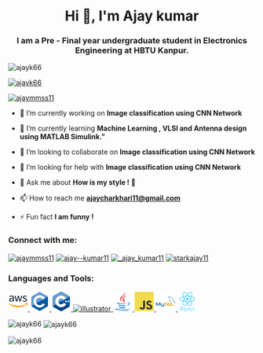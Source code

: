 <h1 align="center">Hi 👋, I'm Ajay kumar</h1>
<h3 align="center">I am a Pre - Final year undergraduate student in Electronics Engineering at HBTU Kanpur.</h3>

<p align="left"> <img src="https://komarev.com/ghpvc/?username=ajayk66&label=Profile%20views&color=0e75b6&style=flat" alt="ajayk66" /> </p>

<p align="left"> <a href="https://github.com/ryo-ma/github-profile-trophy"><img src="https://github-profile-trophy.vercel.app/?username=ajayk66" alt="ajayk66" /></a> </p>

<p align="left"> <a href="https://twitter.com/ajaymmss11" target="blank"><img src="https://img.shields.io/twitter/follow/ajaymmss11?logo=twitter&style=for-the-badge" alt="ajaymmss11" /></a> </p>

- 🔭 I’m currently working on **Image classification using CNN Network**

- 🌱 I’m currently learning **Machine Learning , VLSI and Antenna design using MATLAB Simulink."**

- 👯 I’m looking to collaborate on **Image classification using CNN Network**

- 🤝 I’m looking for help with **Image classification using CNN Network**

- 💬 Ask me about **How is my style ! 🙂**

- 📫 How to reach me **ajaycharkhari11@gmail.com**

- ⚡ Fun fact **I am funny !**

<h3 align="left">Connect with me:</h3>
<p align="left">
<a href="https://twitter.com/ajaymmss11" target="blank"><img align="center" src="https://raw.githubusercontent.com/rahuldkjain/github-profile-readme-generator/master/src/images/icons/Social/twitter.svg" alt="ajaymmss11" height="30" width="40" /></a>
<a href="https://linkedin.com/in/ajay--kumar11" target="blank"><img align="center" src="https://raw.githubusercontent.com/rahuldkjain/github-profile-readme-generator/master/src/images/icons/Social/linked-in-alt.svg" alt="ajay--kumar11" height="30" width="40" /></a>
<a href="https://www.leetcode.com/_ajay_kumar11" target="blank"><img align="center" src="https://raw.githubusercontent.com/rahuldkjain/github-profile-readme-generator/master/src/images/icons/Social/leet-code.svg" alt="_ajay_kumar11" height="30" width="40" /></a>
<a href="https://auth.geeksforgeeks.org/user/starkajay11" target="blank"><img align="center" src="https://raw.githubusercontent.com/rahuldkjain/github-profile-readme-generator/master/src/images/icons/Social/geeks-for-geeks.svg" alt="starkajay11" height="30" width="40" /></a>
</p>

<h3 align="left">Languages and Tools:</h3>
<p align="left"> <a href="https://aws.amazon.com" target="_blank" rel="noreferrer"> <img src="https://raw.githubusercontent.com/devicons/devicon/master/icons/amazonwebservices/amazonwebservices-original-wordmark.svg" alt="aws" width="40" height="40"/> </a> <a href="https://www.cprogramming.com/" target="_blank" rel="noreferrer"> <img src="https://raw.githubusercontent.com/devicons/devicon/master/icons/c/c-original.svg" alt="c" width="40" height="40"/> </a> <a href="https://www.w3schools.com/cpp/" target="_blank" rel="noreferrer"> <img src="https://raw.githubusercontent.com/devicons/devicon/master/icons/cplusplus/cplusplus-original.svg" alt="cplusplus" width="40" height="40"/> </a> <a href="https://www.adobe.com/in/products/illustrator.html" target="_blank" rel="noreferrer"> <img src="https://www.vectorlogo.zone/logos/adobe_illustrator/adobe_illustrator-icon.svg" alt="illustrator" width="40" height="40"/> </a> <a href="https://www.java.com" target="_blank" rel="noreferrer"> <img src="https://raw.githubusercontent.com/devicons/devicon/master/icons/java/java-original.svg" alt="java" width="40" height="40"/> </a> <a href="https://developer.mozilla.org/en-US/docs/Web/JavaScript" target="_blank" rel="noreferrer"> <img src="https://raw.githubusercontent.com/devicons/devicon/master/icons/javascript/javascript-original.svg" alt="javascript" width="40" height="40"/> </a> <a href="https://www.mysql.com/" target="_blank" rel="noreferrer"> <img src="https://raw.githubusercontent.com/devicons/devicon/master/icons/mysql/mysql-original-wordmark.svg" alt="mysql" width="40" height="40"/> </a> <a href="https://reactjs.org/" target="_blank" rel="noreferrer"> <img src="https://raw.githubusercontent.com/devicons/devicon/master/icons/react/react-original-wordmark.svg" alt="react" width="40" height="40"/> </a> </p>

<p><img align="left" src="https://github-readme-stats.vercel.app/api/top-langs?username=ajayk66&show_icons=true&locale=en&layout=compact" alt="ajayk66" /></p>

<p>&nbsp;<img align="center" src="https://github-readme-stats.vercel.app/api?username=ajayk66&show_icons=true&locale=en" alt="ajayk66" /></p>

<p><img align="center" src="https://github-readme-streak-stats.herokuapp.com/?user=ajayk66&" alt="ajayk66" /></p>
